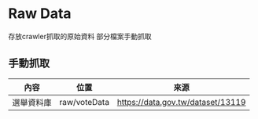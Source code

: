 # Raw Data

存放crawler抓取的原始資料 部分檔案手動抓取

## 手動抓取

內容      | 位置         | 來源
---------|--------------|-----------------------------------
選舉資料庫 | raw/voteData | https://data.gov.tw/dataset/13119
